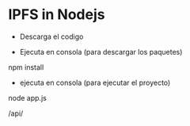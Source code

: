 # IPFS in Nodejs

* Descarga el codigo
 
 * Ejecuta en consola (para descargar los paquetes)
 
 npm install
 
 * ejecuta en consola (para ejecutar el proyecto)
 
 node app.js
 
 /api/
 
